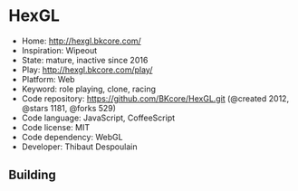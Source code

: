 # HexGL

- Home: http://hexgl.bkcore.com/
- Inspiration: Wipeout
- State: mature, inactive since 2016
- Play: http://hexgl.bkcore.com/play/
- Platform: Web
- Keyword: role playing, clone, racing
- Code repository: https://github.com/BKcore/HexGL.git (@created 2012, @stars 1181, @forks 529)
- Code language: JavaScript, CoffeeScript
- Code license: MIT
- Code dependency: WebGL
- Developer: Thibaut Despoulain

## Building

